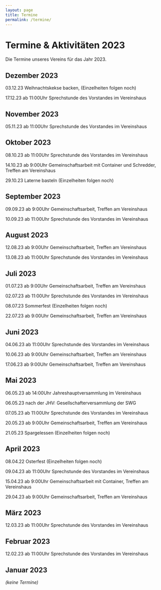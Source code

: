 ```yaml
---
layout: page
title: Termine
permalink: /termine/
---
```


# Termine & Aktivitäten 2023

Die Termine unseres Vereins für das Jahr 2023.

## Dezember 2023

03.12.23 Weihnachtskekse backen, (Einzelheiten folgen noch)

17.12.23 ab 11:00Uhr Sprechstunde des Vorstandes im Vereinshaus

## November 2023

05.11.23 ab 11:00Uhr Sprechstunde des Vorstandes im Vereinshaus

## Oktober 2023

08.10.23 ab 11:00Uhr Sprechstunde des Vorstandes im Vereinshaus

14.10.23 ab 9:00Uhr Gemeinschaftsarbeit mit Container und Schredder, Treffen am Vereinshaus

29.10.23 Laterne basteln (Einzelheiten folgen noch)

## September 2023

09.09.23 ab 9:00Uhr Gemeinschaftsarbeit, Treffen am Vereinshaus

10.09.23 ab 11:00Uhr Sprechstunde des Vorstandes im Vereinshaus

## August 2023

12.08.23 ab 9:00Uhr Gemeinschaftsarbeit, Treffen am Vereinshaus

13.08.23 ab 11:00Uhr Sprechstunde des Vorstandes im Vereinshaus

## Juli 2023

01.07.23 ab 9:00Uhr Gemeinschaftsarbeit, Treffen am Vereinshaus

02.07.23 ab 11:00Uhr Sprechstunde des Vorstandes im Vereinshaus

08.07.23 Sommerfest (Einzelheiten folgen noch)

22.07.23 ab 9:00Uhr Gemeinschaftsarbeit, Treffen am Vereinshaus

## Juni 2023

04.06.23 ab 11:00Uhr Sprechstunde des Vorstandes im Vereinshaus

10.06.23 ab 9:00Uhr Gemeinschaftsarbeit, Treffen am Vereinshaus

17.06.23 ab 9:00Uhr Gemeinschaftsarbeit, Treffen am Vereinshaus

## Mai 2023

06.05.23 ab 14:00Uhr Jahreshauptversammlung im Vereinshaus

06.05.23 nach der JHV: Gesellschafterversammlung der SWG

07.05.23 ab 11:00Uhr Sprechstunde des Vorstandes im Vereinshaus

20.05.23 ab 9:00Uhr Gemeinschaftsarbeit, Treffen am Vereinshaus

21.05.23 Spargelessen (Einzelheiten folgen noch)

## April 2023

08.04.22 Osterfest (Einzelheiten folgen noch)

09.04.23 ab 11:00Uhr Sprechstunde des Vorstandes im Vereinshaus

15.04.23 ab 9:00Uhr Gemeinschaftsarbeit mit Container, Treffen am Vereinshaus

29.04.23 ab 9:00Uhr Gemeinschaftsarbeit, Treffen am Vereinshaus

## März 2023

12.03.23 ab 11:00Uhr Sprechstunde des Vorstandes im Vereinshaus

## Februar 2023

12.02.23 ab 11:00Uhr Sprechstunde des Vorstandes im Vereinshaus

## Januar 2023

*(keine Termine)*
